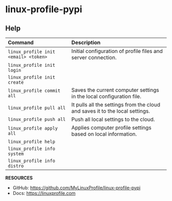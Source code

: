 # linux-profile-pypi

## Help

| Command                                   | Description                                                                   |
|:------------------------------------------|:------------------------------------------------------------------------------|
| ``linux_profile init <email> <token>``    | Initial configuration of profile files and server connection.                 |
| ``linux_profile init login``              |                                                                               |
| ``linux_profile init create``             |                                                                               |
| ``linux_profile commit all``              | Saves the current computer settings in the local configuration file.          |
| ``linux_profile pull all``                | It pulls all the settings from the cloud and saves it to the local settings.  |
| ``linux_profile push all``                | Push all local settings to the cloud.                                         |
| ``linux_profile apply all``               | Applies computer profile settings based on local information.                 |
| ``linux_profile help``                    |                                                                               |
| ``linux_profile info system``             |                                                                               |
| ``linux_profile info distro``             |                                                                               |

**RESOURCES**
- GitHub: https://github.com/MyLinuxProfile/linux-profile-pypi
- Docs:   https://linuxprofile.com
